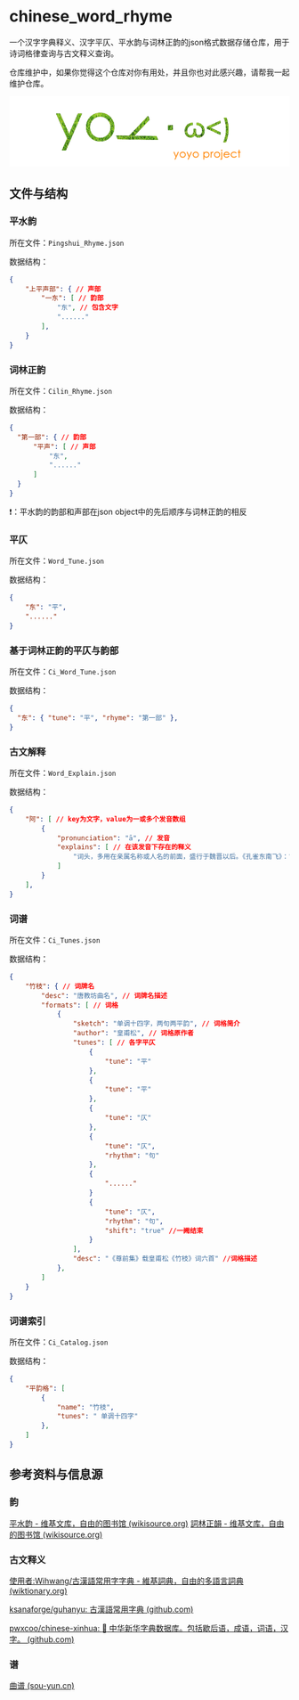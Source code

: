 # chinese_word_rhyme

一个汉字字典释义、汉字平仄、平水韵与词林正韵的json格式数据存储仓库，用于诗词格律查询与古文释义查询。

仓库维护中，如果你觉得这个仓库对你有用处，并且你也对此感兴趣，请帮我一起维护仓库。

![yoyo project](./yoyo.png)

## 文件与结构

### 平水韵

所在文件：`Pingshui_Rhyme.json`

数据结构：

```json
{
    "上平声部": { // 声部
        "一东": [ // 韵部
            "东", // 包含文字
            "......"
        ],
    }
}
```

### 词林正韵

所在文件：`Cilin_Rhyme.json`

数据结构：

```json
{
  "第一部": { // 韵部
      "平声": [ // 声部
          "东",
          "......"
      ]
  }
}
```

❗：平水韵的韵部和声部在json object中的先后顺序与词林正韵的相反

### 平仄

所在文件：`Word_Tune.json`

数据结构：

```json
{
    "东": "平",
    "......"
}
```

### 基于词林正韵的平仄与韵部

所在文件：`Ci_Word_Tune.json`

数据结构：

```json
{
  "东": { "tune": "平", "rhyme": "第一部" },
}
```

### 古文解释

所在文件：`Word_Explain.json`

数据结构：

```json
{
    "阿": [ // key为文字，value为一或多个发音数组
        {
            "pronunciation": "ā", // 发音
            "explains": [ // 在该发音下存在的释义
                "词头，多用在亲属名称或人名的前面，盛行于魏晋以后。《孔雀东南飞》：“～母谓～女：‘适得府君书，明日来迎汝。’”《颜氏家训·风操》：“梁武小名～练，子孙呼练为绢。”"
            ]
        }
    ],
}
```

### 词谱

所在文件：`Ci_Tunes.json`

数据结构：

```json
{
    "竹枝": { // 词牌名
        "desc": "唐教坊曲名", // 词牌名描述
        "formats": [ // 词格
            {
                "sketch": "单调十四字，两句两平韵", // 词格简介
                "author": "皇甫松", // 词格原作者
                "tunes": [ // 各字平仄
                    {
                        "tune": "平"
                    },
                    {
                        "tune": "平"
                    },
                    {
                        "tune": "仄"
                    },
                    {
                        "tune": "仄",
                        "rhythm": "句"
                    },
                    {
                        "......"
                    }
                    {
                        "tune": "仄",
                        "rhythm": "句",
                        "shift": "true" //一阙结束
                    }
                ],
                "desc": "《尊前集》载皇甫松《竹枝》词六首" //词格描述
            },
        ]
    }
}
```

### 词谱索引

所在文件：`Ci_Catalog.json`

数据结构：

```json
{
    "平韵格": [
        {
            "name": "竹枝",
            "tunes": " 单调十四字"
        },
    ]
}
```

## 参考资料与信息源

### 韵

[平水韵 - 维基文库，自由的图书馆 (wikisource.org)](https://zh.wikisource.org/zh-hans/%E5%B9%B3%E6%B0%B4%E9%9F%BB)
[詞林正韻 - 维基文库，自由的图书馆 (wikisource.org)](https://zh.wikisource.org/wiki/%E8%A9%9E%E6%9E%97%E6%AD%A3%E9%9F%BB)

### 古文释义

[使用者:Wihwang/古漢語常用字字典 - 維基詞典，自由的多語言詞典 (wiktionary.org)](https://zh.wiktionary.org/zh-hant/User:Wihwang/%E5%8F%A4%E6%BC%A2%E8%AA%9E%E5%B8%B8%E7%94%A8%E5%AD%97%E5%AD%97%E5%85%B8)

[ksanaforge/guhanyu: 古漢語常用字典 (github.com)](https://github.com/ksanaforge/guhanyu)

[pwxcoo/chinese-xinhua: :orange_book: 中华新华字典数据库。包括歇后语，成语，词语，汉字。 (github.com)](https://github.com/pwxcoo/chinese-xinhua)

### 谱

[曲谱 (sou-yun.cn)](https://sou-yun.cn/QueryQuTune.aspx)
